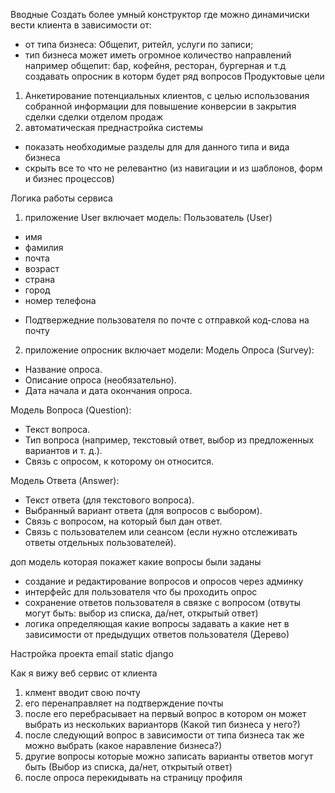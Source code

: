 Вводные 
Создать более умный конструктор где можно динамичиски вести клиента в зависимости от:
* от типа бизнеса: Общепит, ритейл, услуги по записи;
* тип бизнеса может иметь огромное количество направлений например общепит: бар, кофейня, ресторан, бургерная и т.д
создавать опросник в которм будет ряд вопросов 
Продуктовые цели
1) Анкетирование потенциальных клиентов, с целью использования собранной информации для повышение конверсии в 
закрытия сделки сделки отделом продаж
2) автоматическая преднастройка системы
* показать необходимые разделы для для данного типа и вида бизнеса 
* скрыть все то что не релевантно (из навигации и из шаблонов, форм и бизнес процессов)

Логика работы сервиса

1) приложение User
включает модель:
Пользователь (User)
* имя 
* фамилия
* почта 
* возраст 
* страна 
* город 
* номер телефона

- Подтвержедние пользователя по почте с отправкой код-слова на почту

2) приложение опросник
включает модели:
Модель Опроса (Survey):

* Название опроса. 
* Описание опроса (необязательно). 
* Дата начала и дата окончания опроса.

Модель Вопроса (Question):

* Текст вопроса. 
* Тип вопроса (например, текстовый ответ, выбор из предложенных вариантов и т. д.). 
* Связь с опросом, к которому он относится.

Модель Ответа (Answer):

* Текст ответа (для текстового вопроса). 
* Выбранный вариант ответа (для вопросов с выбором). 
* Связь с вопросом, на который был дан ответ. 
* Связь с пользователем или сеансом (если нужно отслеживать ответы отдельных пользователей).

доп модель которая покажет какие вопросы были заданы 

- создание и редактирование вопросов и опросов через админку
- интерфейс для пользователя что бы проходить опрос 
- сохранение ответов пользователя в связке с вопросом (отвуты могут быть: выбор из списка, да/нет, открытый ответ)
- логика определяющая какие вопросы задавать а какие нет в зависимости от предыдущих ответов пользователя (Дерево)

Настройка проекта 
email
static
django


Как я вижу веб сервис от клиента

1) клмент вводит свою почту 
2) его перенаправляет на подтверждение почты 
3) после его перебрасывает на первый вопрос в котором он может выбрать из нескольких варианторв (Какой тип бизнеса у него?)
4) после следующий вопрос в зависимости от типа бизнеса так же можно выбрать (какое наравление бизнеса?)
5) другие вопросы которые можно записать варианты ответов могут быть (Выбор из списка, да/нет, открытый ответ)
6) после опроса перекидывать на страницу профиля 


